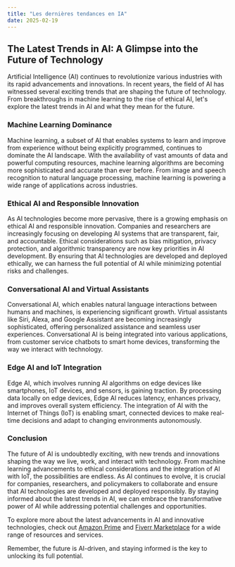 ```yaml
---
title: "Les dernières tendances en IA"
date: 2025-02-19
---
```


## The Latest Trends in AI: A Glimpse into the Future of Technology

Artificial Intelligence (AI) continues to revolutionize various industries with its rapid advancements and innovations. In recent years, the field of AI has witnessed several exciting trends that are shaping the future of technology. From breakthroughs in machine learning to the rise of ethical AI, let's explore the latest trends in AI and what they mean for the future.

### Machine Learning Dominance

Machine learning, a subset of AI that enables systems to learn and improve from experience without being explicitly programmed, continues to dominate the AI landscape. With the availability of vast amounts of data and powerful computing resources, machine learning algorithms are becoming more sophisticated and accurate than ever before. From image and speech recognition to natural language processing, machine learning is powering a wide range of applications across industries.

### Ethical AI and Responsible Innovation

As AI technologies become more pervasive, there is a growing emphasis on ethical AI and responsible innovation. Companies and researchers are increasingly focusing on developing AI systems that are transparent, fair, and accountable. Ethical considerations such as bias mitigation, privacy protection, and algorithmic transparency are now key priorities in AI development. By ensuring that AI technologies are developed and deployed ethically, we can harness the full potential of AI while minimizing potential risks and challenges.

### Conversational AI and Virtual Assistants

Conversational AI, which enables natural language interactions between humans and machines, is experiencing significant growth. Virtual assistants like Siri, Alexa, and Google Assistant are becoming increasingly sophisticated, offering personalized assistance and seamless user experiences. Conversational AI is being integrated into various applications, from customer service chatbots to smart home devices, transforming the way we interact with technology.

### Edge AI and IoT Integration

Edge AI, which involves running AI algorithms on edge devices like smartphones, IoT devices, and sensors, is gaining traction. By processing data locally on edge devices, Edge AI reduces latency, enhances privacy, and improves overall system efficiency. The integration of AI with the Internet of Things (IoT) is enabling smart, connected devices to make real-time decisions and adapt to changing environments autonomously.

### Conclusion

The future of AI is undoubtedly exciting, with new trends and innovations shaping the way we live, work, and interact with technology. From machine learning advancements to ethical considerations and the integration of AI with IoT, the possibilities are endless. As AI continues to evolve, it is crucial for companies, researchers, and policymakers to collaborate and ensure that AI technologies are developed and deployed responsibly. By staying informed about the latest trends in AI, we can embrace the transformative power of AI while addressing potential challenges and opportunities.

To explore more about the latest advancements in AI and innovative technologies, check out [Amazon Prime](https://www.amazon.fr/amazonprime?_encoding=UTF8&primeCampaignId=prime_assoc_ft&tag=zenzen0d-21France) and [Fiverr Marketplace](https://go.fiverr.com/visit/?bta=1071918&brand=fiverrmarketplace) for a wide range of resources and services.

Remember, the future is AI-driven, and staying informed is the key to unlocking its full potential.